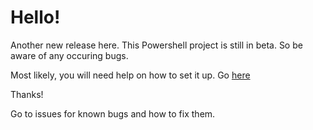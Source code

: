 # Hello!

Another new release here. This Powershell project is still in beta. So be aware of any occuring bugs.

Most likely, you will need help on how to set it up. Go [here](https://vunction-docs.fandom.com/wiki/Vunction_Engine_Wiki)

Thanks!

Go to issues for known bugs and how to fix them.

